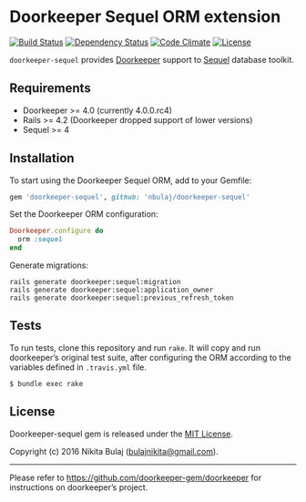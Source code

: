 # Doorkeeper Sequel ORM extension
[![Build Status](https://travis-ci.org/nbulaj/doorkeeper-sequel.svg?branch=master)](https://travis-ci.org/nbulaj/doorkeeper-sequel)
[![Dependency Status](https://gemnasium.com/nbulaj/doorkeeper-sequel.svg)](https://gemnasium.com/nbulaj/doorkeeper-sequel)
[![Code Climate](https://codeclimate.com/github/nbulaj/doorkeeper-sequel/badges/gpa.svg)](https://codeclimate.com/github/nbulaj/doorkeeper-sequel)
[![License](http://img.shields.io/badge/license-MIT-brightgreen.svg)](#license)

`doorkeeper-sequel` provides [Doorkeeper](https://github.com/doorkeeper-gem/doorkeeper) support to [Sequel](https://github.com/jeremyevans/sequel) database toolkit.

## Requirements

* Doorkeeper >= 4.0 (currently 4.0.0.rc4)
* Rails >= 4.2 (Doorkeeper dropped support of lower versions)
* Sequel >= 4

## Installation

To start using the Doorkeeper Sequel ORM, add to your Gemfile:

``` ruby
gem 'doorkeeper-sequel', github: 'nbulaj/doorkeeper-sequel'
```

Set the Doorkeeper ORM configuration:

``` ruby
Doorkeeper.configure do
  orm :sequel
end
```

Generate migrations:

```
rails generate doorkeeper:sequel:migration
rails generate doorkeeper:sequel:application_owner
rails generate doorkeeper:sequel:previous_refresh_token
```

## Tests

To run tests, clone this repository and run `rake`. It will copy and run
doorkeeper’s original test suite, after configuring the ORM according to the
variables defined in `.travis.yml` file.

```
$ bundle exec rake
```

## License

Doorkeeper-sequel gem is released under the [MIT License](http://www.opensource.org/licenses/MIT).

Copyright (c) 2016 Nikita Bulaj (bulajnikita@gmail.com).

---

Please refer to https://github.com/doorkeeper-gem/doorkeeper for instructions on
doorkeeper’s project.
